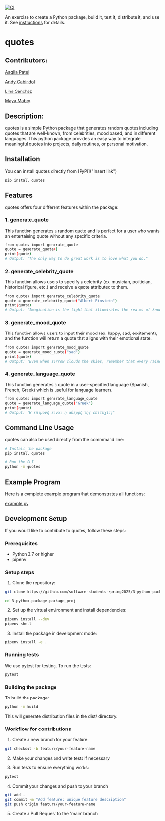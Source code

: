 [![CI](https://github.com/software-students-spring2025/3-python-package-package_proj/actions/workflows/build.yaml/badge.svg?branch=run-workflow-on-main)](https://github.com/software-students-spring2025/3-python-package-package_proj/actions/workflows/build.yaml)

An exercise to create a Python package, build it, test it, distribute it, and use it. See [instructions](./instructions.md) for details.

# quotes

## Contributors:

[Aaqila Patel](https://github.com/aaqilap)

[Andy Cabindol](https://github.com/andycabindol)

[Lina Sanchez](https://github.com/linahsan)

[Maya Mabry](https://github.com/mam10023)

## Description:

quotes is a simple Python package that generates random quotes including quotes that are well-known, from celebrities, mood based, and in different languages. This python package provides an easy way to integrate meaningful quotes into projects, daily routines, or personal motivation.

## Installation 

You can install quotes directly from [PyPI]("Insert link")
```bash
pip install quotes
```

## Features 
quotes offers four different features within the package:

### 1. generate_quote
This function generates a random quote and is perfect for a user who wants an entertaining quote without any specific criteria. 

```bash
from quotes import generate_quote
quote = generate_quote()
print(quote)
# Output: "The only way to do great work is to love what you do."
```


### 2. generate_celebrity_quote 
This function allows users to specify a celebrity (ex. musician, politician, historical figure, etc.) and receive a quote attributed to them. 

```bash
from quotes import generate_celebrity_quote
quote = generate_celebrity_quote("Albert Einstein")
print(quote)
# Output: "Imagination is the light that illuminates the realms of knowledge and discovery."
```

### 3. generate_mood_quote 
This function allows users to input their mood (ex. happy, sad, excitement), and the function will return a quote that aligns with their emotional state. 

```bash
from quotes import generate_mood_quote
quote = generate_mood_quote("sad")
print(quote)
# Output: "Even when sorrow clouds the skies, remember that every raindrop has the potential to nurture a seed into a beautiful flower."
```

### 4. generate_language_quote
This function generates a quote in a user-specified language (Spanish, French, Greek) which is useful for language learners.

```bash
from quotes import generate_language_quote
quote = generate_language_quote("Greek")
print(quote)
# Output: "Η επιμονή είναι η αδερφή της επιτυχίας"
```

## Command Line Usage 
quotes can also be used directly from the commmand line: 

```bash
# Install the package 
pip install quotes

# Run the CLI
python -m quotes
```

## Example Program 
Here is a complete example program that demonstrates all functions:

[example.py](https://github.com/software-students-spring2025/3-python-package-package_proj/blob/main/example.py)


## Development Setup
If you would like to contribute to quotes, follow these steps: 

### Prerequisites 
- Python 3.7 or higher 
- pipenv 

### Setup steps 
1. Clone the repository: 

```bash
git clone https://github.com/software-students-spring2025/3-python-package-package_proj.git

cd 3-python-package-package_proj

```

2. Set up the virtual environment and install dependencies: 

```bash
pipenv install --dev 
pipenv shell

```

3. Install the package in development mode: 

```bash
pipenv install -e .
```


### Running tests
We use pytest for testing. To run the tests: 

```bash
pytest
```

### Building the package 
To build the package: 

```bash
python -m build
```
This will generate distribution files in the dist/ directory.

### Workflow for contributions 
1. Create a new branch for your feature: 

```bash
git checkout -b feature/your-feature-name
```

2. Make your changes and write tests if necessary 

3. Run tests to ensure everything works: 
```bash
pytest
```

4. Commit your changes and push to your branch
```bash
git add . 
git commit -m "Add feature: unique feature description"
git push origin feature/your-feature-name

```

5. Create a Pull Request to the 'main' branch
